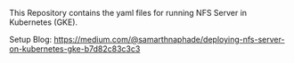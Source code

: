 This Repository contains the yaml files for running NFS Server in Kubernetes (GKE).

Setup Blog:
https://medium.com/@samarthnaphade/deploying-nfs-server-on-kubernetes-gke-b7d82c83c3c3
